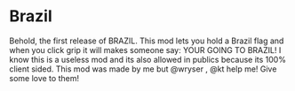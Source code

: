 # Brazil
Behold, the first release of BRAZIL. This mod lets you hold a Brazil flag and when you click grip it will makes someone say: YOUR GOING TO BRAZIL! I know this is a useless mod and its also allowed in publics because its 100% client sided. This mod was made by me but @wryser , @kt  help me! Give some love to them!
